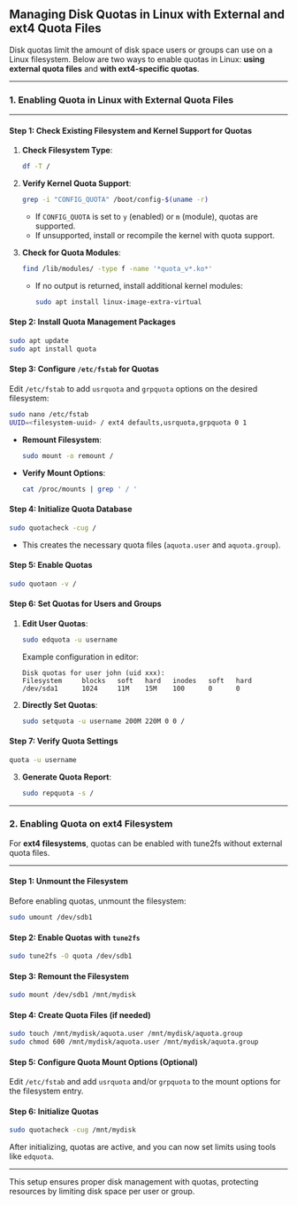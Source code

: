 ## **Managing Disk Quotas in Linux with External and ext4 Quota Files**

Disk quotas limit the amount of disk space users or groups can use on a Linux filesystem. Below are two ways to enable quotas in Linux: **using external quota files** and **with ext4-specific quotas**. 

---

### **1. Enabling Quota in Linux with External Quota Files**

---

#### **Step 1: Check Existing Filesystem and Kernel Support for Quotas**

1. **Check Filesystem Type**:
   ```bash
   df -T /
   ```

2. **Verify Kernel Quota Support**:
   ```bash
   grep -i "CONFIG_QUOTA" /boot/config-$(uname -r)
   ```
   - If `CONFIG_QUOTA` is set to `y` (enabled) or `m` (module), quotas are supported.
   - If unsupported, install or recompile the kernel with quota support.

3. **Check for Quota Modules**:
   ```bash
   find /lib/modules/ -type f -name '*quota_v*.ko*'
   ```
   - If no output is returned, install additional kernel modules:
     ```bash
     sudo apt install linux-image-extra-virtual
     ```

#### **Step 2: Install Quota Management Packages**

   ```bash
   sudo apt update
   sudo apt install quota
   ```

#### **Step 3: Configure `/etc/fstab` for Quotas**

Edit `/etc/fstab` to add `usrquota` and `grpquota` options on the desired filesystem:

```bash
sudo nano /etc/fstab
UUID=<filesystem-uuid> / ext4 defaults,usrquota,grpquota 0 1
```

- **Remount Filesystem**:
  ```bash
  sudo mount -o remount /
  ```

- **Verify Mount Options**:
  ```bash
  cat /proc/mounts | grep ' / '
  ```

#### **Step 4: Initialize Quota Database**

   ```bash
   sudo quotacheck -cug /
   ```
   - This creates the necessary quota files (`aquota.user` and `aquota.group`).

#### **Step 5: Enable Quotas**

   ```bash
   sudo quotaon -v /
   ```

#### **Step 6: Set Quotas for Users and Groups**

1. **Edit User Quotas**:
   ```bash
   sudo edquota -u username
   ```
   Example configuration in editor:
   ```plaintext
   Disk quotas for user john (uid xxx):
   Filesystem     blocks   soft   hard   inodes   soft   hard
   /dev/sda1      1024     11M    15M    100      0      0
   ```

2. **Directly Set Quotas**:
   ```bash
   sudo setquota -u username 200M 220M 0 0 /
   ```

#### **Step 7: Verify Quota Settings**

   ```bash
   quota -u username
   ```

3. **Generate Quota Report**:
   ```bash
   sudo repquota -s /
   ```

---

### **2. Enabling Quota on ext4 Filesystem**

For **ext4 filesystems**, quotas can be enabled with tune2fs without external quota files.

---

#### **Step 1: Unmount the Filesystem**

Before enabling quotas, unmount the filesystem:
   ```bash
   sudo umount /dev/sdb1
   ```

#### **Step 2: Enable Quotas with `tune2fs`**

   ```bash
   sudo tune2fs -O quota /dev/sdb1
   ```

#### **Step 3: Remount the Filesystem**

   ```bash
   sudo mount /dev/sdb1 /mnt/mydisk
   ```

#### **Step 4: Create Quota Files (if needed)**

   ```bash
   sudo touch /mnt/mydisk/aquota.user /mnt/mydisk/aquota.group
   sudo chmod 600 /mnt/mydisk/aquota.user /mnt/mydisk/aquota.group
   ```

#### **Step 5: Configure Quota Mount Options (Optional)**

Edit `/etc/fstab` and add `usrquota` and/or `grpquota` to the mount options for the filesystem entry.

#### **Step 6: Initialize Quotas**

   ```bash
   sudo quotacheck -cug /mnt/mydisk
   ```

After initializing, quotas are active, and you can now set limits using tools like `edquota`.

---

This setup ensures proper disk management with quotas, protecting resources by limiting disk space per user or group.
